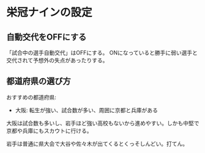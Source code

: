 # 栄冠ナインの設定

## 自動交代をOFFにする

「試合中の選手自動交代」はOFFにする。
ONになっていると勝手に弱い選手と交代されて予想外の失点があったりする。

## 都道府県の選び方

おすすめの都道府県:

- 大阪: 転生が強い、試合数が多い、周囲に京都と兵庫がある

大阪は試合数も多いし、岩手ほど強い高校もないから進めやすい。しかも中堅で京都や兵庫にもスカウトに行ける。

岩手は普通に県大会で大谷や佐々木が出てくるとくっそしんどい。打てん。
